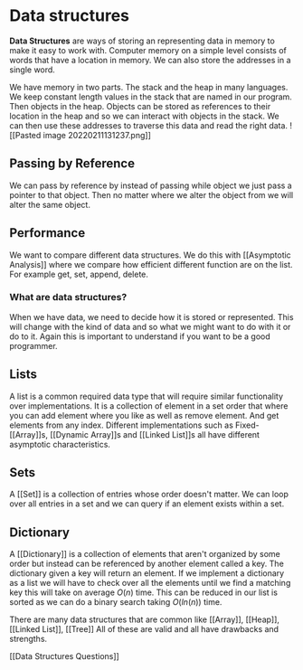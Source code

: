 # Data structures
**Data Structures** are ways of storing an representing data in memory to make it easy to work with. Computer memory on a simple level consists of words that have a location in memory. We can also store the addresses in a single word.

We have memory in two parts. The stack and the heap in many languages. We keep constant length values in the stack that are named in our program. Then objects in the heap. Objects can be stored as references to their location in the heap and so we can interact with objects in the stack. We can then use these addresses to traverse this data and read the right data.
![[Pasted image 20220211131237.png]]

## Passing by Reference
We can pass by reference by instead of passing while object we just pass a pointer to that object. Then no matter where we alter the object from we will alter the same object.

## Performance
We want to compare different data structures. We do this with [[Asymptotic Analysis]] where we compare how efficient different function are on the list. For example get, set, append, delete.

### What are data structures?
When we have data, we need to decide how it is stored or represented. This will change with the kind of data and so what we might want to do with it or do to it. Again this is important to understand if you want to be a good programmer.

## Lists
A list is a common required data type that will require similar functionality over implementations. It is a collection of element in a set order that where you can add element where you like as well as remove element. And get elements from any index. Different implementations such as Fixed-[[Array]]s, [[Dynamic Array]]s and [[Linked List]]s all have different asymptotic characteristics.

## Sets
A [[Set]] is a collection of entries whose order doesn't matter. We can loop over all entries in a set and we can query if an element exists within a set.

## Dictionary
A [[Dictionary]] is a collection of elements that aren't organized by some order but instead can be referenced by another element called a key. The dictionary given a key will return an element. If we implement a dictionary as a list we will have to check over all the elements until we find a matching key this will take on average $O(n)$ time. This can be reduced in our list is sorted as we can do a binary search taking $O(ln(n))$ time.

There are many data structures that are common like [[Array]], [[Heap]], [[Linked List]], [[Tree]]
All of these are valid and all have drawbacks and strengths.

[[Data Structures Questions]]